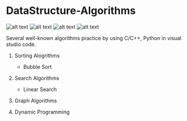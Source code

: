 # DataStructure-Algorithms
![alt text](https://img.shields.io/badge/C-00599C?style=for-the-badge&logo=c&logoColor=white) ![alt text](https://img.shields.io/badge/C%2B%2B-00599C?style=for-the-badge&logo=c%2B%2B&logoColor=white) ![alt text](https://img.shields.io/badge/Python-FFD43B?style=for-the-badge&logo=python&logoColor=blue) ![alt text](https://img.shields.io/badge/VSCode-0078D4?style=for-the-badge&logo=visual%20studio%20code&logoColor=white)

Several well-known algorithms practice by using C/C++, Python in visual studio code.

1. Sorting Alogrithms 
    * Bubble Sort


2. Search Algorithms
   * Linear Search

3. Graph Algorithms


4. Dynamic Programming
